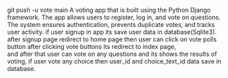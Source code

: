 git push -u vote main
A voting app that is built using the Python Django framework. The app allows users to register, log in, and vote on questions. The system ensures authentication, prevents duplicate votes, and tracks user activity.
if user signup in app its save user data in database(Sqlite3).
after signup page redirect to home page then user can click on vote polls button after clicking vote buttons its redirect to index page,   
and after that user can vote on any questions and its shows the results of voting,
if user vote any choice then  user_id and choice_text_id data save in database. 
